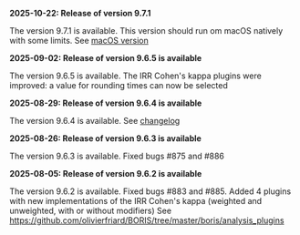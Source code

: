 **2025-10-22: Release of version 9.7.1**

The version 9.7.1 is available. This version should run om macOS natively with some limits. See [macOS version](https://www.boris.unito.it/download_mac)

**2025-09-02: Release of version 9.6.5 is available**

The version 9.6.5 is available. The IRR Cohen's kappa plugins were improved: a value for rounding times can now be selected

**2025-08-29: Release of version 9.6.4 is available**

The version 9.6.4 is available. See [changelog](https://github.com/olivierfriard/BORIS/wiki/BORIS-change-log-v.8)

**2025-08-26: Release of version 9.6.3 is available**

The version 9.6.3 is available. Fixed bugs #875 and #886

**2025-08-05: Release of version 9.6.2 is available**

The version 9.6.2 is available. Fixed bugs #883 and #885. Added 4 plugins with new implementations of the IRR Cohen's kappa (weighted and unweighted, with or without modifiers) See https://github.com/olivierfriard/BORIS/tree/master/boris/analysis_plugins

